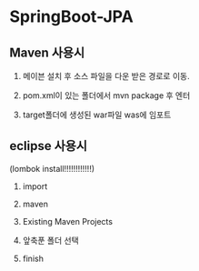 # SpringBoot-JPA

## Maven 사용시

1. 메이븐 설치 후 소스 파일을 다운 받은 경로로 이동.

2. pom.xml이 있는 폴더에서 mvn package 후 엔터

3. target폴더에 생성된 war파일 was에 임포트



## eclipse 사용시

(lombok install!!!!!!!!!!!!)

1. import

2. maven

3. Existing Maven Projects

4. 앞축푼 폴더 선택

5. finish
